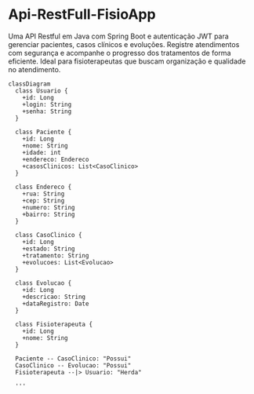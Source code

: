 # Api-RestFull-FisioApp
Uma API Restful em Java com Spring Boot e autenticação JWT para gerenciar pacientes, casos clínicos e evoluções. Registre atendimentos com segurança e acompanhe o progresso dos tratamentos de forma eficiente. Ideal para fisioterapeutas que buscam organização e qualidade no atendimento.

```mermaid
classDiagram
  class Usuario {
    +id: Long
    +login: String
    +senha: String
  }

  class Paciente {
    +id: Long
    +nome: String
    +idade: int
    +endereco: Endereco
    +casosClinicos: List<CasoClinico>
  }
  
  class Endereco {
    +rua: String
    +cep: String
    +numero: String
    +bairro: String
  }

  class CasoClinico {
    +id: Long
    +estado: String
    +tratamento: String
    +evolucoes: List<Evolucao>
  }
  
  class Evolucao {
    +id: Long
    +descricao: String
    +dataRegistro: Date
  }

  class Fisioterapeuta {
    +id: Long
    +nome: String
  }

  Paciente -- CasoClinico: "Possui"
  CasoClinico -- Evolucao: "Possui"
  Fisioterapeuta --|> Usuario: "Herda"

  '''
